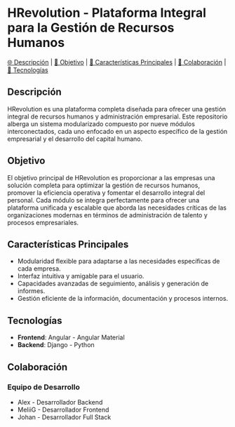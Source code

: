 # HRevolution - Plataforma Integral para la Gestión de Recursos Humanos

[🌐 Descripción](#descripción) | [🎯 Objetivo](#objetivo) | [🚀 Características Principales](#características-principales) | [👥 Colaboración](#colaboración) | [🔗 Tecnologías](#tecnologías)

## Descripción
HRevolution es una plataforma completa diseñada para ofrecer una gestión integral de recursos humanos y administración empresarial. Este repositorio alberga un sistema modularizado compuesto por nueve módulos interconectados, cada uno enfocado en un aspecto específico de la gestión empresarial y el desarrollo del capital humano.

## Objetivo
El objetivo principal de HRevolution es proporcionar a las empresas una solución completa para optimizar la gestión de recursos humanos, promover la eficiencia operativa y fomentar el desarrollo integral del personal. Cada módulo se integra perfectamente para ofrecer una plataforma unificada y escalable que aborda las necesidades críticas de las organizaciones modernas en términos de administración de talento y procesos empresariales.

## Características Principales
- Modularidad flexible para adaptarse a las necesidades específicas de cada empresa.
- Interfaz intuitiva y amigable para el usuario.
- Capacidades avanzadas de seguimiento, análisis y generación de informes.
- Gestión eficiente de la información, documentación y procesos internos.

## Tecnologías 
- **Frontend**: Angular - Angular Material
- **Backend**: Django - Python

## Colaboración
### Equipo de Desarrollo
- Alex - Desarrollador Backend
- MeliiG - Desarrollador Frontend
- Johan - Desarrollador Full Stack

